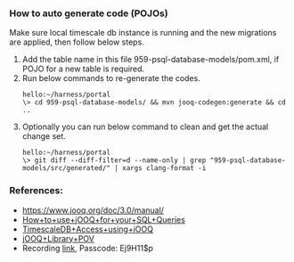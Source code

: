 ### How to auto generate code (POJOs)  
Make sure local timescale db instance is running and the new migrations are applied, then follow below steps.
1.  Add the table name in this file 959-psql-database-models/pom.xml, if POJO for a new table is required.
2.  Run below commands to re-generate the codes. 
    ```shell
    hello:~/harness/portal
    \> cd 959-psql-database-models/ && mvn jooq-codegen:generate && cd ..
    ```
3.  Optionally you can run below command to clean and get the actual change set.
    ```shell
    hello:~/harness/portal
    \> git diff --diff-filter=d --name-only | grep "959-psql-database-models/src/generated/" | xargs clang-format -i
    ```


### References: 
-  https://www.jooq.org/doc/3.0/manual/
-  [How+to+use+jOOQ+for+your+SQL+Queries](https://harness.atlassian.net/wiki/spaces/FS/pages/1938752476/How+to+use+jOOQ+for+your+SQL+Queries)
-  [TimescaleDB+Access+using+jOOQ](https://harness.atlassian.net/wiki/spaces/CE/pages/1260683495/TimescaleDB+Access+using+jOOQ)
-  [jOOQ+Library+POV](https://harness.atlassian.net/wiki/spaces/FS/pages/1902936127/jOOQ+Library+POV)
-  Recording [link](https://harness-io.zoom.us/rec/share/8cdJQQGPPum_TSW61f8r4iiJve9zLdOGY-9x1UU1f5Gz6_IUDjjI4rgx_3URHNfv.0uZ0iOJm9-xZObwq), Passcode: Ej9H11$p